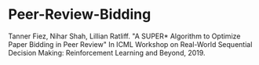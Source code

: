 # Peer-Review-Bidding
Tanner Fiez, Nihar Shah, Lillian Ratliff. "A SUPER* Algorithm to Optimize Paper Bidding in Peer Review" In ICML Workshop on Real-World Sequential Decision Making: Reinforcement Learning and Beyond, 2019.
